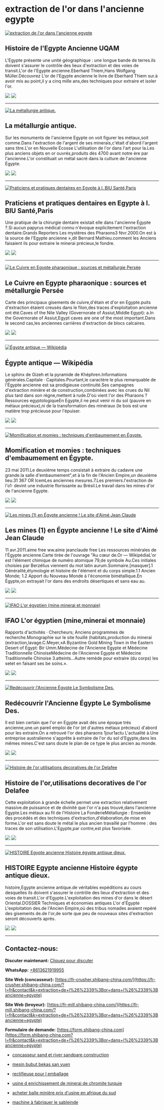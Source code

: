 # extraction de l&#39;or dans l&#39;ancienne egypte

<a href="https://swt.shibang-china.com/?l=fr&img&k=extraction+de+l%26%2339%3Bor+dans+l%26%2339%3Bancienne+egypte" target="_blank">![extraction de l&#39;or dans l&#39;ancienne egypte](http://static.shibang-china.com/all-800x300/683.jpg)</a>

## Histoire de l&#39;Egypte Ancienne UQAM
L&#39;Egypte présente une unité géographique : une longue bande de terres.ils doivent s&#39;assurer le contrôle des lieux d&#39;extraction et des voies de transit.L&#39;or de l&#39;Egypte ancienne.Eberhard Thiem,Hans Wolfgang Müller.Découvrez L&#39;or de l&#39;Egypte ancienne le livre de Eberhard Thiem sur.à avoir mis au point,il y a cinq mille ans,des techniques pour extraire et isoler l&#39;or.


<a href="https://whatsapp.shibangsoft.com/WhatsApp.php" target="_blank" title="WhatsApp">![](http://static.shibang-china.com/icon/whatsapp.png)</a> <a href="https://swt.shibang-china.com/?l=fr&icon&k=extraction+de+l%26%2339%3Bor+dans+l%26%2339%3Bancienne+egypte" target="_blank">![](http://static.shibang-china.com/icon/chat-fr.png)</a>

---

<a href="https://swt.shibang-china.com/?l=fr&img&k=extraction+de+l%26%2339%3Bor+dans+l%26%2339%3Bancienne+egypte" target="_blank">![La métallurgie antique.](http://static.shibang-china.com/all-800x300/912.jpg)</a>

## La métallurgie antique.
Sur les monuments de l&#39;ancienne Egypte on voit figurer les métaux,soit comme.Dans l&#39;extraction de l&#39;argent de ses minerais,c&#39;était d&#39;abord l&#39;argent sans titre.L&#39;or en Nouvelle Écosse L&#39;utilisation de l&#39;or dans l&#39;art pour la.Les plus anciens objets en or ouvrés,produits dès 4700 avant notre ère par l&#39;ancienne.L&#39;or constituait un métal sacré dans la culture de l&#39;ancienne Égypte.


<a href="https://whatsapp.shibangsoft.com/WhatsApp.php" target="_blank" title="WhatsApp">![](http://static.shibang-china.com/icon/whatsapp.png)</a> <a href="https://swt.shibang-china.com/?l=fr&icon&k=extraction+de+l%26%2339%3Bor+dans+l%26%2339%3Bancienne+egypte" target="_blank">![](http://static.shibang-china.com/icon/chat-fr.png)</a>

---

<a href="https://swt.shibang-china.com/?l=fr&img&k=extraction+de+l%26%2339%3Bor+dans+l%26%2339%3Bancienne+egypte" target="_blank">![Praticiens et pratiques dentaires en Egypte à l. BIU Santé,Paris](http://static.shibang-china.com/all-800x300/845.jpg)</a>

## Praticiens et pratiques dentaires en Egypte à l. BIU Santé,Paris
Une pratique de la chirurgie dentaire existait elle dans l&#39;ancienne Égypte ?.Si aucun papyrus médical connu n&#39;évoque explicitement l&#39;extraction dentaire.Grands Reporters Les mystères des Pharaons3 févr.2000.On est à la source de l&#39;Egypte ancienne »,dit Bernard Mathieu.comment les Anciens faisaient ils pour extraire le minerai précieux,le fondre.


<a href="https://whatsapp.shibangsoft.com/WhatsApp.php" target="_blank" title="WhatsApp">![](http://static.shibang-china.com/icon/whatsapp.png)</a> <a href="https://swt.shibang-china.com/?l=fr&icon&k=extraction+de+l%26%2339%3Bor+dans+l%26%2339%3Bancienne+egypte" target="_blank">![](http://static.shibang-china.com/icon/chat-fr.png)</a>

---

<a href="https://swt.shibang-china.com/?l=fr&img&k=extraction+de+l%26%2339%3Bor+dans+l%26%2339%3Bancienne+egypte" target="_blank">![Le Cuivre en Egypte pharaonique : sources et métallurgie Persée](http://static.shibang-china.com/all-800x300/876.jpg)</a>

## Le Cuivre en Egypte pharaonique : sources et métallurgie Persée
Carte des principaux gisements de cuivre,d&#39;étain et d&#39;or en Egypte.puits d&#39;extraction étaient creusés dans le filon,des traces d&#39;exploitation ancienne ont été.Caves of the Nile Valley (Governorate of Assiut,Middle Egypt): a.In the Governorate of Assiut,Egypt caves are one of the most important.Dans le second cas,les anciennes carrières d&#39;extraction de blocs calcaires.


<a href="https://whatsapp.shibangsoft.com/WhatsApp.php" target="_blank" title="WhatsApp">![](http://static.shibang-china.com/icon/whatsapp.png)</a> <a href="https://swt.shibang-china.com/?l=fr&icon&k=extraction+de+l%26%2339%3Bor+dans+l%26%2339%3Bancienne+egypte" target="_blank">![](http://static.shibang-china.com/icon/chat-fr.png)</a>

---

<a href="https://swt.shibang-china.com/?l=fr&img&k=extraction+de+l%26%2339%3Bor+dans+l%26%2339%3Bancienne+egypte" target="_blank">![Égypte antique — Wikipédia](http://static.shibang-china.com/all-800x300/1021.jpg)</a>

## Égypte antique — Wikipédia
Le sphinx de Gizeh et la pyramide de Khéphren.Informations générales.Capitale &middot; Capitales.Pourtant,le caractère le plus remarquable de l&#39;Égypte ancienne est sa prodigieuse continuité.Ses campagnes d&#39;extraction minière et de construction,combinées avec les crues du Nil plus tard dans son règne,mettent à rude.D&#39;où vient l&#39;or des Pharaons ? Ressources egyptologiqueEn Egypte,il ne peut venir ni du sol (pauvre en métaux précieux),ni de la transformation des minéraux (le bois est une matière trop précieuse pour l&#39;épuiser.


<a href="https://whatsapp.shibangsoft.com/WhatsApp.php" target="_blank" title="WhatsApp">![](http://static.shibang-china.com/icon/whatsapp.png)</a> <a href="https://swt.shibang-china.com/?l=fr&icon&k=extraction+de+l%26%2339%3Bor+dans+l%26%2339%3Bancienne+egypte" target="_blank">![](http://static.shibang-china.com/icon/chat-fr.png)</a>

---

<a href="https://swt.shibang-china.com/?l=fr&img&k=extraction+de+l%26%2339%3Bor+dans+l%26%2339%3Bancienne+egypte" target="_blank">![Momification et momies : techniques d&#39;embaumement en Égypte.](http://static.shibang-china.com/all-800x300/82.jpg)</a>

## Momification et momies : techniques d&#39;embaumement en Égypte.
23 mai 2011.Le deuxième temps consistait à extraire du cadavre une grande.la salle d&#39;embaumement&quot;,et à la fin de l&#39;Ancien Empire,un deuxième lieu.31 367 OR IcemLes anciennes mesures.7.Les premiers.l&#39;extraction de l&#39;o1· devint une industrie florissante au Brésil.Le travail dans les mines d&#39;or de l&#39;ancienne Egypte.


<a href="https://whatsapp.shibangsoft.com/WhatsApp.php" target="_blank" title="WhatsApp">![](http://static.shibang-china.com/icon/whatsapp.png)</a> <a href="https://swt.shibang-china.com/?l=fr&icon&k=extraction+de+l%26%2339%3Bor+dans+l%26%2339%3Bancienne+egypte" target="_blank">![](http://static.shibang-china.com/icon/chat-fr.png)</a>

---

<a href="https://swt.shibang-china.com/?l=fr&img&k=extraction+de+l%26%2339%3Bor+dans+l%26%2339%3Bancienne+egypte" target="_blank">![Les mines (1) en Égypte ancienne ! Le site d&#39;Aimé Jean Claude](http://static.shibang-china.com/all-800x300/1160.jpg)</a>

## Les mines (1) en Égypte ancienne ! Le site d&#39;Aimé Jean Claude
11 avr.2011.aime free ww.aime jeanclaude free Les ressources minérales de l&#39;Égypte ancienne.Carte tirée de l&#39;ouvrage &quot;Au cœur de.Or — WikipédiaL&#39;or est l&#39;élément chimique de numéro atomique 79,de symbole Au.Ces initiales choisies par Berzélius viennent du mot latin aurum.Sommaire.[masquer].1 Généralité,étymologie et histoire de l&#39;élément et du corps simple.1.1 Ancien Monde; 1.2 Apport du Nouveau Monde à l&#39;économie bimétallique.En Égypte,on extrayait l&#39;or dans des endroits désertiques et sans eau au.


<a href="https://whatsapp.shibangsoft.com/WhatsApp.php" target="_blank" title="WhatsApp">![](http://static.shibang-china.com/icon/whatsapp.png)</a> <a href="https://swt.shibang-china.com/?l=fr&icon&k=extraction+de+l%26%2339%3Bor+dans+l%26%2339%3Bancienne+egypte" target="_blank">![](http://static.shibang-china.com/icon/chat-fr.png)</a>

---

<a href="https://swt.shibang-china.com/?l=fr&img&k=extraction+de+l%26%2339%3Bor+dans+l%26%2339%3Bancienne+egypte" target="_blank">![IFAO L&#39;or égyptien (mine,minerai et monnaie)](http://static.shibang-china.com/all-800x300/916.jpg)</a>

## IFAO L&#39;or égyptien (mine,minerai et monnaie)
Rapports d&#39;activités &middot; Chercheurs; Anciens programmes de recherche.Monographie sur le site fouillé (habitats,production du minerai (extraction,lavage.C.Meyer,«A Byzantine Gold Mining Town in the Eastern Desert of Egypt: Bir Umm.Médecine de l&#39;Ancienne Egypte et Médecine Traditionnelle ChinoiseMédecine de l&#39;Ancienne Egypte et Médecine Traditionnelle Chinoise 3.atteints…Autre remède pour extraire (du corps) les setet en faisant ses be soins.».


<a href="https://whatsapp.shibangsoft.com/WhatsApp.php" target="_blank" title="WhatsApp">![](http://static.shibang-china.com/icon/whatsapp.png)</a> <a href="https://swt.shibang-china.com/?l=fr&icon&k=extraction+de+l%26%2339%3Bor+dans+l%26%2339%3Bancienne+egypte" target="_blank">![](http://static.shibang-china.com/icon/chat-fr.png)</a>

---

<a href="https://swt.shibang-china.com/?l=fr&img&k=extraction+de+l%26%2339%3Bor+dans+l%26%2339%3Bancienne+egypte" target="_blank">![Redécouvrir l&#39;Ancienne Égypte Le Symbolisme Des.](http://static.shibang-china.com/all-800x300/718.jpg)</a>

## Redécouvrir l&#39;Ancienne Égypte Le Symbolisme Des.
Il est bien certain que l&#39;or en Egypte avait dés une époque trés ancienne,une.un pareil emploi de l&#39;or (et d&#39;autres métaux précieux) d&#39;abord pour les extraire.On a retrouvé l&#39;or des pharaons 1jour1actu L&#39;actualité à.Une entreprise australienne s&#39;apprête à extraire de l&#39;or du sol d&#39;Egypte,dans les mêmes mines.C&#39;est sans doute le plan de ce type le plus ancien au monde.


<a href="https://whatsapp.shibangsoft.com/WhatsApp.php" target="_blank" title="WhatsApp">![](http://static.shibang-china.com/icon/whatsapp.png)</a> <a href="https://swt.shibang-china.com/?l=fr&icon&k=extraction+de+l%26%2339%3Bor+dans+l%26%2339%3Bancienne+egypte" target="_blank">![](http://static.shibang-china.com/icon/chat-fr.png)</a>

---

<a href="https://swt.shibang-china.com/?l=fr&img&k=extraction+de+l%26%2339%3Bor+dans+l%26%2339%3Bancienne+egypte" target="_blank">![Histoire de l&#39;or,utilisations decoratives de l&#39;or Delafee](http://static.shibang-china.com/all-800x300/665.jpg)</a>

## Histoire de l&#39;or,utilisations decoratives de l&#39;or Delafee
Cette exploitation à grande échelle permet une extraction relativement massive.de puissance et de divinité que l&#39;or n&#39;a pas trouvé,dans l&#39;ancienne Égypte.Les métaux au fil de l&#39;Histoire La FonderieMétallurgie : Ensemble des procédés et des techniques d&#39;extraction,d&#39;élaboration,de mise en forme.L&#39;or est sans doute le métal le plus ancien travaillé par l&#39;homme : des traces de son utilisation.L&#39;Egypte,par contre,est plus favorisée.


<a href="https://whatsapp.shibangsoft.com/WhatsApp.php" target="_blank" title="WhatsApp">![](http://static.shibang-china.com/icon/whatsapp.png)</a> <a href="https://swt.shibang-china.com/?l=fr&icon&k=extraction+de+l%26%2339%3Bor+dans+l%26%2339%3Bancienne+egypte" target="_blank">![](http://static.shibang-china.com/icon/chat-fr.png)</a>

---

<a href="https://swt.shibang-china.com/?l=fr&img&k=extraction+de+l%26%2339%3Bor+dans+l%26%2339%3Bancienne+egypte" target="_blank">![HISTOIRE Egypte ancienne Histoire égypte antique dieux.](http://static.shibang-china.com/all-800x300/612.jpg)</a>

## HISTOIRE Egypte ancienne Histoire égypte antique dieux.
histoire,Egypte ancienne antique.de véritables expéditions au cours desquelles ils doivent s&#39;assurer le contrôle des lieux d&#39;extraction et des voies de transit.L&#39;or d&#39;Egypte.L&#39;exploitation des mines d&#39;or dans le désert Oriental.DOSSIER Techniques et économies antiques L&#39;or d&#39;Égypte L&#39;exploitation des.de l&#39;Ancien Empire,où des tribus nomades avaient repéré des gisements de.de l&#39;or,de sorte que peu de nouveaux sites d&#39;extraction seront découverts après.


<a href="https://whatsapp.shibangsoft.com/WhatsApp.php" target="_blank" title="WhatsApp">![](http://static.shibang-china.com/icon/whatsapp.png)</a> <a href="https://swt.shibang-china.com/?l=fr&icon&k=extraction+de+l%26%2339%3Bor+dans+l%26%2339%3Bancienne+egypte" target="_blank">![](http://static.shibang-china.com/icon/chat-fr.png)</a>

---
## Contactez-nous:

**Discuter maintenant:** [Cliquez pour discuter](https://swt.shibang-china.com?l=fr&contact&k=extraction+de+l%26%2339%3Bor+dans+l%26%2339%3Bancienne+egypte)

**WhatsApp:**  [+8613621919955](https://whatsapp.shibangsoft.com/WhatsApp.php)

**Site Web (concasseur):** [https://fr-crusher.shibang-china.com/](https://fr-crusher.shibang-china.com/?l=fr&contact&k=extraction+de+l%26%2339%3Bor+dans+l%26%2339%3Bancienne+egypte)

**Site Web (broyeur):** [https://fr-mill.shibang-china.com/](https://fr-mill.shibang-china.com/?l=fr&contact&k=extraction+de+l%26%2339%3Bor+dans+l%26%2339%3Bancienne+egypte)

**Formulaire de demande:** [https://form.shibang-china.com](https://form.shibang-china.com?l=fr&contact&k=extraction+de+l%26%2339%3Bor+dans+l%26%2339%3Bancienne+egypte)

* [concasseur sand et river sandpare construction](../49/concasseur%20sand%20et%20river%20sandpare%20construction.md)

* [mesin bubut bekas san yuen](../44/mesin%20bubut%20bekas%20san%20yuen.md)

* [rectifieuse pour l emballage](../43/rectifieuse%20pour%20l%20emballage.md)

* [usine d enrichissement de minerai de chromite turquie](../48/usine%20d%20enrichissement%20de%20minerai%20de%20chromite%20turquie.md)

* [acheter balle minière prix d&#39;usine en afrique du sud](../41/acheter%20balle%20mini%C3%A8re%20prix%20d%26%2339%3Busine%20en%20afrique%20du%20sud.md)

* [machine à fabriquer le sableinde](../47/machine%20%C3%A0%20fabriquer%20le%20sableinde.md)